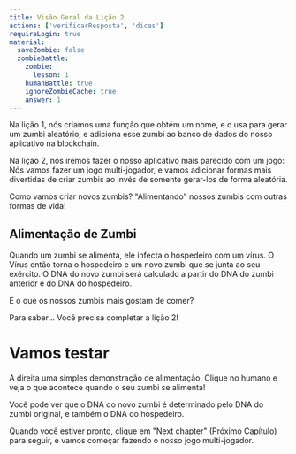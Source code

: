 ```yaml
---
title: Visão Geral da Lição 2
actions: ['verificarResposta', 'dicas']
requireLogin: true
material:
  saveZombie: false
  zombieBattle:
    zombie:
      lesson: 1
    humanBattle: true
    ignoreZombieCache: true
    answer: 1
---
```


Na lição 1, nós criamos uma função que obtém um nome, e o usa para gerar um zumbi aleatório, e adiciona esse zumbi ao banco de dados do nosso aplicativo na blockchain.

Na lição 2, nós iremos fazer o nosso aplicativo mais parecido com um jogo: Nós vamos fazer um jogo multi-jogador, e vamos adicionar formas mais divertidas de criar zumbis ao invés de somente gerar-los de forma aleatória.

Como vamos criar novos zumbis? "Alimentando" nossos zumbis com outras formas de vida!

## Alimentação de Zumbi

Quando um zumbi se alimenta, ele infecta o hospedeiro com um vírus. O Vírus então torna o hospedeiro e um novo zumbi que se junta ao seu exército. O DNA do novo zumbi será calculado a partir do DNA do zumbi anterior e do DNA do hospedeiro.

E o que os nossos zumbis mais gostam de comer?

Para saber... Você precisa completar a lição 2!

# Vamos testar

A direita uma simples demonstração de alimentação. Clique no humano e veja o que acontece quando o seu zumbi se alimenta!

Você pode ver que o DNA do novo zumbi é determinado pelo DNA do zumbi original, e também o DNA do hospedeiro.

Quando você estiver pronto, clique em "Next chapter" (Próximo Capítulo) para seguir, e vamos começar fazendo o nosso jogo multi-jogador.
